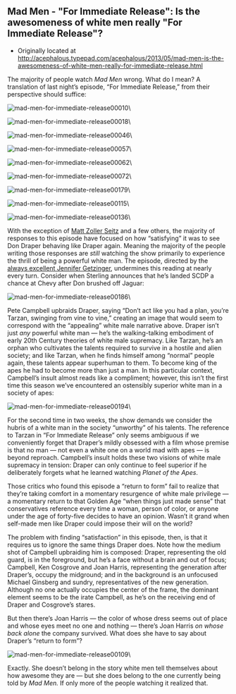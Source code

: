 ## Mad Men - "For Immediate Release": Is the awesomeness of white men really "For Immediate Release"?

 * Originally located at http://acephalous.typepad.com/acephalous/2013/05/mad-men-is-the-awesomeness-of-white-men-really-for-immediate-release.html

The majority of people watch *Mad Men* wrong. What do I mean? A translation of last night’s episode, “For Immediate Release,” from their perspective should suffice:

![mad-men-for-immediate-release00010](images/tv/mad-men/for-immediate-release/mad-men-for-immediate-release00010.jpg)\ 

![mad-men-for-immediate-release00018](images/tv/mad-men/for-immediate-release/mad-men-for-immediate-release00018.jpg)\ 

![mad-men-for-immediate-release00046](images/tv/mad-men/for-immediate-release/mad-men-for-immediate-release00046.jpg)\ 

![mad-men-for-immediate-release00057](images/tv/mad-men/for-immediate-release/mad-men-for-immediate-release00057.jpg)\ 

![mad-men-for-immediate-release00062](images/tv/mad-men/for-immediate-release/mad-men-for-immediate-release00062.jpg)\ 

![mad-men-for-immediate-release00072](images/tv/mad-men/for-immediate-release/mad-men-for-immediate-release00072.jpg)\ 

![mad-men-for-immediate-release00179](images/tv/mad-men/for-immediate-release/mad-men-for-immediate-release00179.jpg)\ 

![mad-men-for-immediate-release00115](images/tv/mad-men/for-immediate-release/mad-men-for-immediate-release00115.jpg)\ 

![mad-men-for-immediate-release00136](images/tv/mad-men/for-immediate-release/mad-men-for-immediate-release00136.jpg)\ 

With the exception of [Matt Zoller Seitz](http://www.vulture.com/2013/05/mad-men-recap-season-6-merger.html) and a few others, the majority of responses to this episode have focused on how “satisfying” it was to see Don Draper behaving like Draper again. Meaning the majority of the people writing those responses are *still* watching the show primarily to experience the thrill of being a powerful white man. The episode, directed by the [always excellent Jennifer Getzinger](http://acephalous.typepad.com/acephalous/2010/09/mad-men-in-the-suitcase.html), undermines this reading at nearly every turn. Consider when Sterling announces that he’s landed SCDP a chance at Chevy after Don brushed off Jaguar:

![mad-men-for-immediate-release00186](images/tv/mad-men/for-immediate-release/mad-men-for-immediate-release00186.png)\ 

Pete Campbell upbraids Draper, saying “Don’t act like you had a plan, you’re Tarzan, swinging from vine to vine,” creating an image that would seem to correspond with the “appealing” white male narrative above. Draper isn’t just *any* powerful white man — he’s the walking-talking embodiment of early 20th Century theories of white male supremacy. Like Tarzan, he’s an orphan who cultivates the talents required to survive in a hostile and alien society; and like Tarzan, when he finds himself among “normal” people again, these talents appear superhuman to them. To become king of the apes he had to become more than just a man. In this particular context, Campbell’s insult almost reads like a compliment; however, this isn’t the first time this season we’ve encountered an ostensibly superior white man in a society of apes:

![mad-men-for-immediate-release00194](images/tv/mad-men/for-immediate-release/mad-men-for-immediate-release00194.png)\ 

For the second time in two weeks, the show demands we consider the hubris of a white man in the society “unworthy” of his talents. The reference to Tarzan in “For Immediate Release” only seems ambiguous if we conveniently forget that Draper’s mildly obsessed with a film whose premise is that no man — not even a white one on a world mad with apes — is beyond reproach. Campbell’s insult holds these two visions of white male supremacy in tension: Draper can only continue to feel superior if he deliberately forgets what he learned watching *Planet of the Apes*.

Those critics who found this episode a “return to form” fail to realize that they’re taking comfort in a momentary resurgence of white male privilege — a momentary return to that Golden Age “when things just made sense” that conservatives reference every time a woman, person of color, or anyone under the age of forty-five decides to have an opinion. Wasn’t it grand when self-made men like Draper could impose their will
on the world?

The problem with finding “satisfaction” in this episode, then, is that it requires us to ignore the same things Draper does. Note how the medium shot of Campbell upbraiding him is composed: Draper, representing the old guard, is in the foreground, but he’s a face without a brain and out of focus;  Campbell, Ken Cosgrove and Joan Harris, representing the generation after Draper’s, occupy the midground; and in the background is an unfocused Michael Ginsberg and sundry, representatives of the new generation. Although no one actually occupies the center of the frame, the dominant element seems to be the irate Campbell, as he’s on the receiving end of Draper and Cosgrove’s stares.

But then there’s Joan Harris — the color of whose dress seems out of place and whose eyes meet no one and nothing — there’s Joan Harris *on whose back alone* the company survived. What does she have to say about Draper’s “return to form”?

![mad-men-for-immediate-release00109](images/tv/mad-men/for-immediate-release/mad-men-for-immediate-release00109.png)\ 

Exactly. She doesn’t belong in the story white men tell themselves about how awesome they are — but she does belong to the one currently being told by *Mad Men.* If only more of the people watching it realized that.
